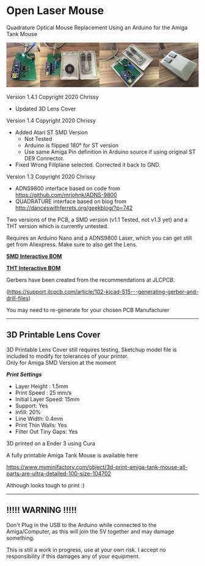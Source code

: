 # Open Laser Mouse
 Quadrature Optical Mouse Replacement Using an Arduino for the Amiga Tank Mouse

![PCB](Photos/small.jpg)

Version 1.4.1
Copyright 2020 Chrissy

* Updated 3D Lens Cover

Version 1.4
Copyright 2020 Chrissy

* Added Atari ST SMD Version
  * Not Tested
  * Arduino is flipped 180° for ST version
  * Use same Amiga Pin definition in Arduino source if using original ST DE9 Connector.
* Fixed Wrong Fillplane selected. Corrected it back to GND.

Version 1.3
Copyright 2020 Chrissy

* ADNS9800 interface based on code from https://github.com/mrjohnk/ADNS-9800
* QUADRATURE interface based on blog from http://danceswithferrets.org/geekblog/?p=742

Two versions of the PCB, a SMD version (v1.1 Tested, not v1.3 yet) and a THT version which is currently untested.

Requires an Arduino Nano and a ADNS9800 Laser, which you can get still get from Aliexpress. Make sure to also get the Lens.

[**SMD Interactive BOM**][IBOMSMD]

[**THT Interactive BOM**][IBOMTHT]

Gerbers have been created from the recommendations at JLCPCB.

(https://support.jlcpcb.com/article/102-kicad-515---generating-gerber-and-drill-files)

You may need to re-generate for your chosen PCB Manufacturer

---

## 3D Printable Lens Cover

3D Printable Lens Cover still requires testing, Sketchup model file is included to modify for tolerances of your printer.
<br>Only for Amiga SMD Version at the moment

***Print Settings***

* Layer Height : 1.5mm
* Print Speed : 25 mm/s
* Initial Layer Speed: 15mm
* Support: Yes
* Infill: 20%
* Line Width: 0.4mm
* Print Thin Walls: Yes
* Filter Out Tiny Gaps: Yes

3D printed on a Ender 3 using Cura

A fully printable Amiga Tank Mouse is available here

https://www.myminifactory.com/object/3d-print-amiga-tank-mouse-all-parts-are-ultra-detailed-100-size-104702

Although looks tough to print :)

---

## !!!!! WARNING !!!!!
Don't Plug in the USB to the Arduino while connected to the Amiga/Computer, as this will join the 5V together and may damage something.

This is still a work in progress, use at your own risk. I accept no responsibility if this damages any of your equipment.


[IBOMSMD]: http://htmlpreview.github.io/?https://raw.githubusercontent.com/chris-jh/OpenLaserMouse/master/PCB/SMD/bom/ibom.html
[IBOMTHT]: http://htmlpreview.github.io/?https://raw.githubusercontent.com/chris-jh/OpenLaserMouse/master/PCB/THT/bom/ibom.html
